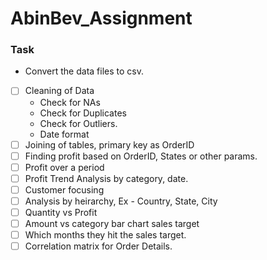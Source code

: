# AbinBev_Assignment

### Task
* Convert the data files to csv.
* [ ] Cleaning of Data
	- Check for NAs
	- Check for Duplicates
	- Check for Outliers.
	- Date format
* [ ] Joining of tables, primary key as OrderID
* [ ] Finding profit based on OrderID, States or other params.
* [ ] Profit over a period
* [ ] Profit Trend Analysis by category, date.
* [ ] Customer focusing
* [ ] Analysis by heirarchy, Ex - Country, State, City
* [ ] Quantity vs Profit
* [ ] Amount vs category bar chart sales target
* [ ] Which months they hit the sales target.
* [ ] Correlation matrix for Order Details.
